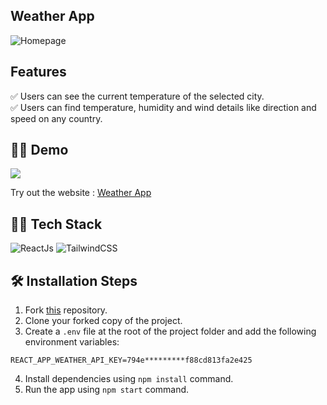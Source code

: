 ## Weather App

![Homepage](https://i.imgur.com/h6uiUMn.png)

## Features

✅ Users can see the current temperature of the selected city. \
✅ Users can find temperature, humidity and wind details like direction and speed on any country.

## 👨‍💻 Demo

<a href="https://github.com/rishipurwar1/weather-app" target="blank">
<img src="https://img.shields.io/website?url=https://weather-app-galytix.vercel.app/&logo=github&style=flat-square" />
</a>

Try out the website : [Weather App](https://weather-app-galytix.vercel.app/)

## 👨‍🔧 Tech Stack

![ReactJs](https://img.shields.io/badge/react-%2320232a.svg?style=for-the-badge&logo=react&logoColor=%2361DAFB)
![TailwindCSS](https://img.shields.io/badge/tailwindcss-%2338B2AC.svg?style=for-the-badge&logo=tailwind-css&logoColor=white)

## 🛠️ Installation Steps

1. Fork [this](https://github.com/rishipurwar1/weather-app) repository.
2. Clone your forked copy of the project.
3. Create a `.env` file at the root of the project folder and add the following environment variables:

```
REACT_APP_WEATHER_API_KEY=794e*********f88cd813fa2e425
```

4. Install dependencies using `npm install` command.
5. Run the app using `npm start` command.
